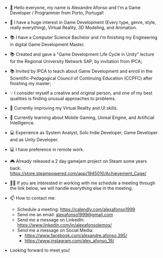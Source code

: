 - 👋 Hello everyone, my name is Alexandre Afonso and I'm a Game Developer / Programmer from Porto, Portugal!

- 👀 I have a huge interest in Game Development (Every type, genre, style, really everything), Virtual Reality, 3D Modeling, and Animation.
 
- 📚 I have a Computer Science Bachelor and I'm finishing my Engineering in digital Game Development Master.
- 📚 Created and gave a "Game Development Life Cycle in Unity" lecture for the Regional University Network SAP, by invitation from IPCA;
- 📚 Invited by IPCA to teach about Game Development and enroll in the Scientific-Pedagogical Council of Continuing Education (CCPFC) after finishing my master;
 
- 💡 I consider myself a creative and original person, and one of my best qualities is finding unusual approaches to problems.
 
- 🌱 Currently improving my Virtual Reality and UI skills.
- 🌱 Currently learning about Mobile Gaming, Unreal Engine, and Artificial Intelligence.
 
- 💻 Experience as System Analyst, Solo Indie Developer, Game Developer and as Unity Developer.
- 💻 I have preference in remote work.

- 🎮 Already released a 2 day gamejam project on Steam some years back: https://store.steampowered.com/app/1945010/Achievement_Cage/

- 🤝🏽 If you are interested in working with me schedule a meeting through the link below, we will handle everything else in the meeting.

- 📫 How to contact me: 
    - Schedule a meeting: https://calendly.com/alexafonso1999 
    - Send me an email: alexafonso1999@gmail.com
    - Send me a message on LinkedIn: https://www.linkedin.com/in/alexafonsolemos/
    - Send me a message on Social Media: 
      - https://www.facebook.com/alexandre.afonso.395/
      - https://www.instagram.com/alex_afonso_19/

- Looking forward to meet you!
<!---
AlecAfonso/AlecAfonso is a ✨ special ✨ repository because its `README.md` (this file) appears on your GitHub profile.
You can click the Preview link to take a look at your changes.
--->
